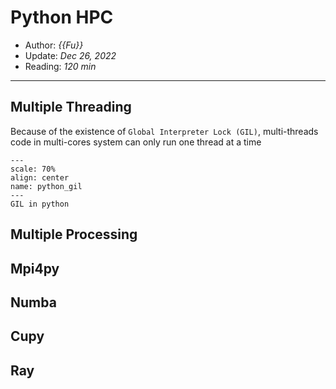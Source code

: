 # Python HPC

- Author: *{{Fu}}*
- Update: *Dec 26, 2022*
- Reading: *120 min*

---


## Multiple Threading


Because of the existence of `Global Interpreter Lock (GIL)`, multi-threads code in multi-cores system can only run one thread at a time

```{figure} ./files/python_gil.webp
---
scale: 70%
align: center
name: python_gil
---
GIL in python
```

## Multiple Processing



## Mpi4py 




## Numba 


## Cupy 



## Ray







